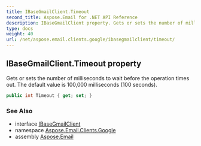 ```yaml
---
title: IBaseGmailClient.Timeout
second_title: Aspose.Email for .NET API Reference
description: IBaseGmailClient property. Gets or sets the number of milliseconds to wait before the operation times out. The default value is 100000 milliseconds 100 seconds
type: docs
weight: 40
url: /net/aspose.email.clients.google/ibasegmailclient/timeout/
---
```

## IBaseGmailClient.Timeout property

Gets or sets the number of milliseconds to wait before the operation times out. The default value is 100,000 milliseconds (100 seconds).

```csharp
public int Timeout { get; set; }
```

### See Also

* interface [IBaseGmailClient](../)
* namespace [Aspose.Email.Clients.Google](../../ibasegmailclient/)
* assembly [Aspose.Email](../../../)


